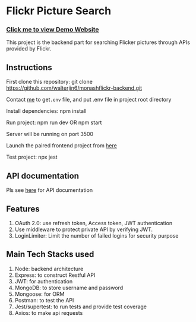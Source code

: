 # Flickr Picture Search

### [Click me to view Demo Website](https://monashflickr1.onrender.com/)

This project is the backend part for searching Flicker pictures through APIs provided by Flickr.

## Instructions

First clone this repository:  git clone https://github.com/walterjin6/monashflickr-backend.git

Contact [me](mailto:jinwei6@gmail.com)  to get`.env` file, and put .env file in project root directory

Install dependencies: npm install

Run project: npm run dev OR npm start

Server will be running on port 3500

Launch the paired frontend project from [here](https://github.com/walterjin6/monashflickr-frontend)  

Test project: npx jest

##  API documentation

Pls see [here](https://github.com/walterjin6/monashflickr-backend/blob/main/API-Documentation.md) for API documentation

## Features

1.  OAuth 2.0: use refresh token, Access token, JWT authentication
2.  Use middleware to protect private API by verifying JWT.
3.  LoginLimiter: Limit the number of failed logins for security purpose

## Main Tech Stacks used

1. Node: backend architecture
2. Express: to construct Restful API
3. JWT: for authentication
4. MongoDB: to store username and password
5. Mongoose: for ORM
6. Postman: to test the API
7. Jest/supertest: to run tests and provide test coverage
8. Axios: to make api requests
